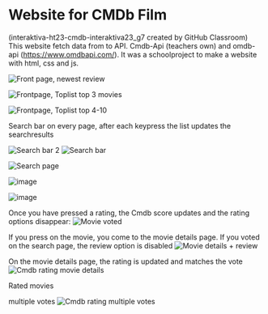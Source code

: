 # Website for CMDb Film
(interaktiva-ht23-cmdb-interaktiva23_g7 created by GitHub Classroom)
This website fetch data from to API. Cmdb-Api (teachers own) and omdb-api (https://www.omdbapi.com/).
It was a schoolproject to make a website with html, css and js.

![Front page, newest review](https://github.com/moma97/Cineasternas-movie-database/assets/117289081/74f46af0-fe27-48fd-bc9a-0434e31dc175)


![Frontpage, Toplist top 3 movies](https://github.com/moma97/Cineasternas-movie-database/assets/117289081/29032114-7a3b-458c-a82b-3b1e513e5876)


![Frontpage, Toplist top 4-10](https://github.com/moma97/Cineasternas-movie-database/assets/117289081/34843792-d104-439e-bc35-3b6265eb428f)



Search bar on every page, after each keypress the list updates the searchresults

![Search bar 2](https://github.com/moma97/Cineasternas-movie-database/assets/117289081/4b0d3f3b-9db9-4edd-8326-71de1d3eb4de)                      ![Search bar ](https://github.com/moma97/Cineasternas-movie-database/assets/117289081/a8ca8cdb-677f-4f7a-a5b4-768c2cd358a0)



![Search page](https://github.com/moma97/Cineasternas-movie-database/assets/117289081/2b2935a7-919b-4036-9630-ee7970b1686a)

![image](https://github.com/moma97/Cineasternas-movie-database/assets/117289081/c8915568-b633-4249-b2b2-da06af703540)


![image](https://github.com/moma97/Cineasternas-movie-database/assets/117289081/cfd640a7-3089-40cd-8560-a67b17fdf0d9)


Once you have pressed a rating, the Cmdb score updates and the rating options disappear:
![Movie voted](https://github.com/moma97/Cineasternas-movie-database/assets/117289081/16a579bf-3da8-4a7d-9109-746ff61e4605)

If you press on the movie, you come to the movie details page. If you voted on the search page, the review option is disabled
![Movie details + review](https://github.com/moma97/Cineasternas-movie-database/assets/117289081/ee43d494-7882-4e4d-b274-d3dc936b7762)

On the movie details page, the rating is updated and matches the vote
![Cmdb rating movie details](https://github.com/moma97/Cineasternas-movie-database/assets/117289081/47e0ded7-6070-4d13-8302-444a865edd4e)

Rated movies

multiple votes
![Cmdb rating multiple votes](https://github.com/moma97/Cineasternas-movie-database/assets/117289081/78ba8864-323d-4009-bb90-8a34644e7f4d)
